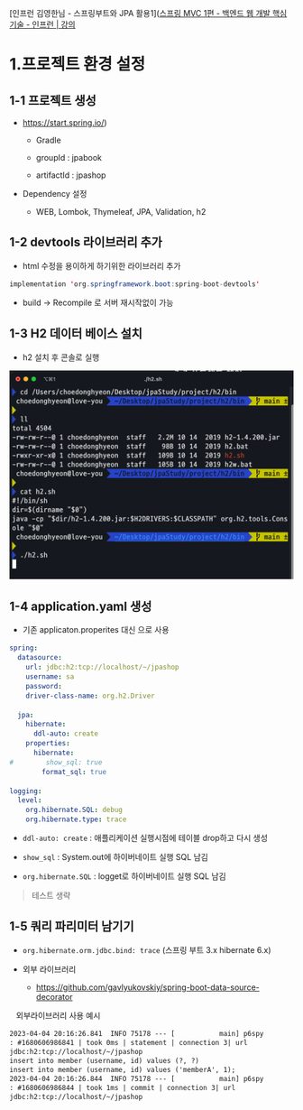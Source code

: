 [인프런 김영한님 - 스프링부트와 JPA 활용1]([스프링 MVC 1편 - 백엔드 웹 개발 핵심 기술 - 인프런 | 강의](https://www.inflearn.com/course/%EC%8A%A4%ED%94%84%EB%A7%81-mvc-1)



# 

# 1.프로젝트 환경 설정



## 1-1 프로젝트 생성

+ https://start.spring.io/)
  
  + Gradle
  
  + groupId : jpabook
  
  + artifactId : jpashop

+ Dependency 설정
  
  + WEB, Lombok, Thymeleaf, JPA, Validation, h2



## 1-2 devtools 라이브러리 추가

+ html 수정을 용이하게 하기위한 라이브러리 추가

```java
implementation 'org.springframework.boot:spring-boot-devtools'
```

+ build -> Recompile 로 서버 재시작없이 가능



## 1-3 H2 데이터 베이스 설치

+ h2 설치 후 콘솔로 실행

![](IMG/h2.png)





## 1-4 application.yaml 생성

+ 기존 applicaton.properites 대신 으로 사용

```yaml
spring:
  datasource:
    url: jdbc:h2:tcp://localhost/~/jpashop
    username: sa
    password:
    driver-class-name: org.h2.Driver

  jpa:
    hibernate:
      ddl-auto: create
    properties:
      hibernate:
#        show_sql: true
        format_sql: true

logging:
  level:
    org.hibernate.SQL: debug
    org.hibernate.type: trace

```

+ `ddl-auto: create` : 애플리케이션 실행시점에 테이블 drop하고 다시 생성

+ `show_sql` : System.out에 하이버네이트 실행 SQL 남김

+ `org.hibernate.SQL` : logget로 하이버네이트 실행 SQL 남김



> 테스트 생략



## 1-5 쿼리 파리미터 남기기

+ `org.hibernate.orm.jdbc.bind: trace` (스프링 부트 3.x hibernate 6.x)

+ 외부 라이브러리
  
  + https://github.com/gavlyukovskiy/spring-boot-data-source-decorator

   외부라이브러리 사용 예시

```log
2023-04-04 20:16:26.841  INFO 75178 --- [           main] p6spy                                    : #1680606986841 | took 0ms | statement | connection 3| url jdbc:h2:tcp://localhost/~/jpashop
insert into member (username, id) values (?, ?)
insert into member (username, id) values ('memberA', 1);
2023-04-04 20:16:26.844  INFO 75178 --- [           main] p6spy                                    : #1680606986844 | took 1ms | commit | connection 3| url jdbc:h2:tcp://localhost/~/jpashop

```


